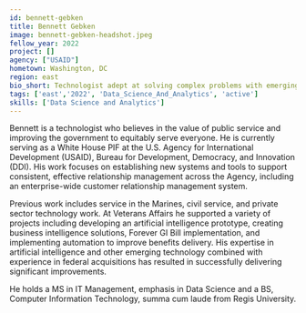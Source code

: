 ```yaml
---
id: bennett-gebken
title: Bennett Gebken
image: bennett-gebken-headshot.jpeg
fellow_year: 2022
project: []
agency: ["USAID"]
hometown: Washington, DC
region: east
bio_short: Technologist adept at solving complex problems with emerging technology.
tags: ['east','2022', 'Data_Science_And_Analytics', 'active']
skills: ['Data Science and Analytics']
---
```


Bennett is a technologist who believes in the value of public service and improving the government to equitably serve everyone. He is currently serving as a White House PIF at the U.S. Agency for International Development (USAID), Bureau for Development, Democracy, and Innovation (DDI). His work focuses on establishing new systems and tools to support consistent, effective relationship management across the Agency, including an enterprise-wide customer relationship management system.

Previous work includes service in the Marines, civil service, and private sector technology work. At Veterans Affairs he supported a variety of projects including developing an artificial intelligence prototype, creating business intelligence solutions, Forever GI Bill implementation, and implementing automation to improve benefits delivery. His expertise in artificial intelligence and other emerging technology combined with experience in federal acquisitions has resulted in successfully delivering significant improvements.

He holds a MS in IT Management, emphasis in Data Science and a BS, Computer Information Technology, summa cum laude from Regis University.

